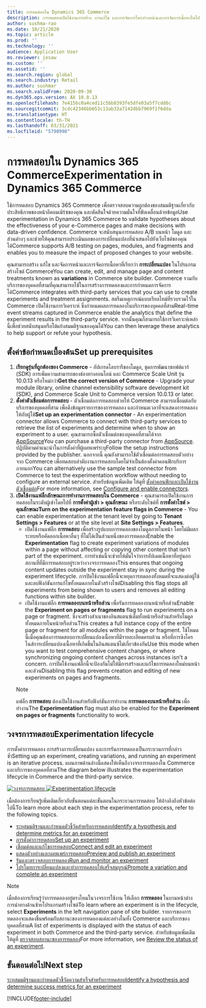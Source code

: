 ```yaml
---
title: การทดสอบใน Dynamics 365 Commerce
description: การทดสอบเปิดใช้งานการสร้าง การแก้ไข และการจัดการโครงร่างหน้าและการจัดการเนื้อหาในโปรแกรมสร้างไซต์ การสนับสนุนการทดสอบแบบครอบคลุมเปิดใช้งานสำหรับหน้าอีคอมเมิร์ซ และเอนทิตีภายในหน้า
author: sushma-rao
ms.date: 10/21/2020
ms.topic: article
ms.prod: ''
ms.technology: ''
audience: Application User
ms.reviewer: josaw
ms.custom: ''
ms.assetid: ''
ms.search.region: global
ms.search.industry: Retail
ms.author: sushmar
ms.search.validFrom: 2020-09-30
ms.dyn365.ops.version: AX 10.0.13
ms.openlocfilehash: 7e415bc0a4ced11c5bb8393fe5dfe03a5f7cdd6c
ms.sourcegitcommit: 3cdc42346bb653c13ab33a7142dbb7969f1f6dda
ms.translationtype: HT
ms.contentlocale: th-TH
ms.lasthandoff: 03/31/2021
ms.locfileid: "5798998"
---
```

# <a name="experimentation-in-dynamics-365-commerce"></a><span data-ttu-id="313fe-104">การทดสอบใน Dynamics 365 Commerce</span><span class="sxs-lookup"><span data-stu-id="313fe-104">Experimentation in Dynamics 365 Commerce</span></span>
<span data-ttu-id="313fe-105">ใช้การทดสอบ Dynamics 365 Commerce เพื่อตรวจสอบความถูกต้องของสมมติฐานเกี่ยวกับประสิทธิภาพของหน้าอีคอมเมิร์ซของคุณ และตัดสินใจด้วยความมั่นใจที่ขับเคลื่อนด้วยข้อมูล</span><span class="sxs-lookup"><span data-stu-id="313fe-105">Use experimentation in Dynamics 365 Commerce to validate hypotheses about the effectiveness of your e-Commerce pages and make decisions with data-driven confidence.</span></span> <span data-ttu-id="313fe-106">Commerce จะสนับสนุนการทดสอบ A/B บนหน้า โมดูล และส่วนต่างๆ และช่วยให้คุณสามารถประเมินผลของการเปลี่ยนแปลงที่นำเสนอไปยังเว็บไซต์ของคุณได้</span><span class="sxs-lookup"><span data-stu-id="313fe-106">Commerce supports A/B testing on pages, modules, and fragments and enables you to measure the impact of proposed changes to your website.</span></span>

<span data-ttu-id="313fe-107">คุณสามารถสร้าง แก้ไข และจัดการหน้าและการจัดการเนื้อหาที่เรียกว่า **การเปลี่ยนแปลง** ในโปรแกรมสร้างไซต์ Commerce</span><span class="sxs-lookup"><span data-stu-id="313fe-107">You can create, edit, and manage page and content treatments known as **variations** in Commerce site builder.</span></span> <span data-ttu-id="313fe-108">Commerce รวมกับบริการของบุคคลที่สามที่คุณสามารถใช้ในการสร้างการทดลองและการกำหนดการจัดการได้</span><span class="sxs-lookup"><span data-stu-id="313fe-108">Commerce integrates with third-party services that you can use to create experiments and treatment assignments.</span></span> <span data-ttu-id="313fe-109">สตรีมเหตุการณ์แบบเรียลไทม์ที่รวบรวมไว้ใน Commerce เปิดใช้งานการวิเคราะห์ ซึ่งกำหนดผลการทดลองในบริการของบุคคลที่สาม</span><span class="sxs-lookup"><span data-stu-id="313fe-109">Real-time event streams captured in Commerce enable the analytics that define the experiment results in the third-party service.</span></span> <span data-ttu-id="313fe-110">จากนั้นคุณก็สามารถใช้การวิเคราะห์เหล่านี้เพื่อช่วยสนับสนุนหรือโต้แย้งสมมติฐานของคุณได้</span><span class="sxs-lookup"><span data-stu-id="313fe-110">You can then leverage these analytics to help support or refute your hypothesis.</span></span>

## <a name="set-up-prerequisites"></a><span data-ttu-id="313fe-111"> ตั้งค่าข้อกำหนดเบื้องต้น</span><span class="sxs-lookup"><span data-stu-id="313fe-111">Set up prerequisites</span></span>
1. <span data-ttu-id="313fe-112">**เรียกดูรุ่นที่ถูกต้องของ Commerce** - อัปเกรดไลบรารีของโมดูล, ชุดการพัฒนาซอฟต์แวร์ (SDK) การเพิ่มความสามารถของช่องทางออนไลน์ และ Commerce Scale Unit รุ่น 10.0.13 หรือใหม่กว่า</span><span class="sxs-lookup"><span data-stu-id="313fe-112">**Get the correct version of Commerce** - Upgrade your module library, online channel extensibility software development kit (SDK), and Commerce Scale Unit to Commerce version 10.0.13 or later.</span></span>
1. <span data-ttu-id="313fe-113">**ตั้งค่าตัวเชื่อมต่อการทดสอบ** - ตัวเชื่อมต่อการทดสอบช่วยให้ Commerce สามารถเชื่อมต่อกับบริการของบุคคลที่สาม เพื่อดึงข้อมูลรายการของการทดลอง และกำหนดเวลาที่จะแสดงการทดลองให้กับผู้ใช้</span><span class="sxs-lookup"><span data-stu-id="313fe-113">**Set up an experimentation connector** - An experimentation connector allows Commerce to connect with third-party services to retrieve the list of experiments and determine when to show an experiment to a user.</span></span> <span data-ttu-id="313fe-114">คุณสามารถซื้อตัวเชื่อมต่อของบุคคลที่สามได้จาก [AppSource](https://appsource.microsoft.com)</span><span class="sxs-lookup"><span data-stu-id="313fe-114">You can purchase a third-party connector from [AppSource](https://appsource.microsoft.com).</span></span> <span data-ttu-id="313fe-115">ปฏิบัติตามคำแนะนำในการตั้งค่าที่ผู้เผยแพร่ระบุ</span><span class="sxs-lookup"><span data-stu-id="313fe-115">Follow the setup instructions provided by the publisher.</span></span> <span data-ttu-id="313fe-116">นอกจากนี้ คุณยังสามารถใช้ตัวเชื่อมต่อการทดสอบตัวอย่างจาก Commerce เพื่อทดสอบลำดับงานการทดสอบโดยไม่จำเป็นต้องตั้งค่าคอนฟิกบริการภายนอก</span><span class="sxs-lookup"><span data-stu-id="313fe-116">You can alternatively use the sample test connector from Commerce to test the experimentation workflow without needing to configure an external service.</span></span> <span data-ttu-id="313fe-117">สำหรับข้อมูลเพิ่มเติม ให้ดูที่ [ตั้งค่าคอนฟิกและเปิดใช้งานตัวเชื่อมต่อ](e-commerce-extensibility/connectors.md)</span><span class="sxs-lookup"><span data-stu-id="313fe-117">For more information, see [Configure and enable connectors](e-commerce-extensibility/connectors.md).</span></span> 
1. <span data-ttu-id="313fe-118">**เปิดใช้งานแฟล็กลักษณะการทำงานการทดสอบใน Commerce** - คุณสามารถเปิดใช้งานการทดสอบในระดับผู้เช่าโดยไปที่ **การตั้งค่าผู้เช่า > คุณลักษณะ** หรือระดับไซต์ที่ **การตั้งค่าไซต์ > คุณลักษณะ**</span><span class="sxs-lookup"><span data-stu-id="313fe-118">**Turn on the experimentation feature flags in Commerce** - You can enable experimentation at the tenant level by going to **Tenant Settings > Features** or at the site level at **Site Settings > Features**.</span></span>
    - <span data-ttu-id="313fe-119">เปิดใช้งานแฟล็ก **การทดสอบ** เพื่อสร้างรูปแบบการทดลองของโมดูลภายในหน้า โดยไม่มีผลกระทบหรือคัดลอกเนื้อหาอื่นๆ ที่ไม่ได้เป็นส่วนหนึ่งของการทดลอง</span><span class="sxs-lookup"><span data-stu-id="313fe-119">Enable the **Experimentation** flag to create experiment variations of modules within a page without affecting or copying other content that isn't part of the experiment.</span></span> <span data-ttu-id="313fe-120">การทำเช่นนี้จะช่วยให้มั่นใจว่าการอัปเดตเนื้อหาที่อยู่นอกสถานที่ที่มีการทดสอบอยู่ระหว่างวงจรการทดลอง</span><span class="sxs-lookup"><span data-stu-id="313fe-120">This ensures that ongoing content updates outside the experiment stay in sync during the experiment lifecycle.</span></span> <span data-ttu-id="313fe-121">การปิดใช้งานแฟล็กนี้จะหยุดการทดลองทั้งหมดที่จะแสดงต่อผู้ใช้ และลบฟังก์ชันการแก้ไขทั้งหมดภายในตัวสร้างไซต์</span><span class="sxs-lookup"><span data-stu-id="313fe-121">Disabling this flag stops all experiments from being shown to users and removes all editing functions within site builder.</span></span>
    - <span data-ttu-id="313fe-122">เปิดใช้งานแฟล็ก **การทดลองบนหน้าหรือส่วน** เพื่อรันการทดลองบนหน้าหรือส่วน</span><span class="sxs-lookup"><span data-stu-id="313fe-122">Enable the **Experiment on pages or fragments** flag to run experiments on a page or fragment.</span></span> <span data-ttu-id="313fe-123">ซึ่งจะสร้างสำเนาของอินสแตนซ์เต็มทั้งหน้าหรือส่วนสำหรับโมดูลทั้งหมดภายในหน้าหรือส่วน</span><span class="sxs-lookup"><span data-stu-id="313fe-123">This creates a full instance copy of the entire page or fragment for all modules within the page or fragment.</span></span> <span data-ttu-id="313fe-124">ใช้โหมดนี้เมื่อคุณต้องการทดสอบการเปลี่ยนแปลงเนื้อหาที่มีรายละเอียดครบถ้วน หรือที่การซิงโครไนส์การเปลี่ยนแปลงเนื้อหาที่เกิดขึ้นในอินสแตนซ์ไม่เกี่ยวข้องกัน</span><span class="sxs-lookup"><span data-stu-id="313fe-124">Use this mode when you want to test comprehensive content changes, or where synchronizing ongoing content changes across instances isn't a concern.</span></span> <span data-ttu-id="313fe-125">การปิดใช้งานแฟล็กนี้จะป้องกันไม่ให้มีการสร้างและแก้ไขการทดลองใหม่บนหน้าและส่วน</span><span class="sxs-lookup"><span data-stu-id="313fe-125">Disabling this flag prevents creation and editing of new experiments on pages and fragments.</span></span>
    > [!NOTE]
    > <span data-ttu-id="313fe-126">แฟล็ก **การทดสอบ** ต้องเปิดใช้งานสำหรับฟังก์ชันการทำงาน **การทดลองบนหน้าหรือส่วน** เพื่อทำงาน</span><span class="sxs-lookup"><span data-stu-id="313fe-126">The **Experimentation** flag must also be enabled for the **Experiment on pages or fragments** functionality to work.</span></span>
    
## <a name="experimentation-lifecycle"></a><span data-ttu-id="313fe-127">วงจรการทดสอบ</span><span class="sxs-lookup"><span data-stu-id="313fe-127">Experimentation lifecycle</span></span>
<span data-ttu-id="313fe-128">การตั้งค่าการทดลอง การสร้างการเปลี่ยนแปลง และการรันการทดลองเป็นกระบวนการที่กล่าวซ้ำ</span><span class="sxs-lookup"><span data-stu-id="313fe-128">Setting up an experiment, creating variations, and running an experiment is an iterative process.</span></span> <span data-ttu-id="313fe-129">แผนภาพด้านล่างนี้แสดงให้เห็นถึงวงจรการทดลองใน Commerce และบริการของบุคคลที่สาม</span><span class="sxs-lookup"><span data-stu-id="313fe-129">The diagram below illustrates the experimentation lifecycle in Commerce and the third-party service.</span></span> 

<span data-ttu-id="313fe-130">[ ![วงจรการทดสอบ](./media/experimentation_lifecycle.svg) ](./media/experimentation_lifecycle.svg#lightbox)</span><span class="sxs-lookup"><span data-stu-id="313fe-130">[ ![Experimentation lifecycle](./media/experimentation_lifecycle.svg) ](./media/experimentation_lifecycle.svg#lightbox)</span></span>

<span data-ttu-id="313fe-131">เมื่อต้องการเรียนรู้เพิ่มเติมเกี่ยวกับขั้นตอนแต่ละขั้นตอนในกระบวนการทดสอบ ให้อ้างอิงถึงหัวข้อต่อไปนี้</span><span class="sxs-lookup"><span data-stu-id="313fe-131">To learn more about each step in the experimentation process, refer to the following topics.</span></span>
- [<span data-ttu-id="313fe-132">ระบุสมมติฐานและกำหนดตัวชี้วัดสำหรับการทดสอบ</span><span class="sxs-lookup"><span data-stu-id="313fe-132">Identify a hypothesis and determine metrics for an experiment</span></span>](experimentation-identify.md)
- [<span data-ttu-id="313fe-133">การตั้งค่าการทดสอบ</span><span class="sxs-lookup"><span data-stu-id="313fe-133">Set up an experiment</span></span>](experimentation-setup.md)
- [<span data-ttu-id="313fe-134">เชื่อมต่อและแก้ไขการทดสอบ</span><span class="sxs-lookup"><span data-stu-id="313fe-134">Connect and edit an experiment</span></span>](experimentation-connect-edit.md)
- [<span data-ttu-id="313fe-135">แสดงตัวอย่างและเผยแพร่การทดสอบ</span><span class="sxs-lookup"><span data-stu-id="313fe-135">Preview and publish an experiment</span></span>](experimentation-preview-publish.md)
- [<span data-ttu-id="313fe-136">รันและตรวจสอบการทดลอง</span><span class="sxs-lookup"><span data-stu-id="313fe-136">Run and monitor an experiment</span></span>](experimentation-run-monitor.md)
- [<span data-ttu-id="313fe-137">โปรโมทการเปลี่ยนแปลงและทำการทดสอบให้เสร็จสมบูรณ์</span><span class="sxs-lookup"><span data-stu-id="313fe-137">Promote a variation and complete an experiment</span></span>](experimentation-review-complete.md)

> [!NOTE]
> <span data-ttu-id="313fe-138">เมื่อต้องการเรียนรู้ว่าการทดลองอยู่ตรงไหนในวงจรการใช้งาน ให้เลือก **การทดลอง** ในบานหน้าต่างการนำทางด้านซ้ายโปรแกรมสร้างไซต์</span><span class="sxs-lookup"><span data-stu-id="313fe-138">To learn where an experiment is in the lifecycle, select **Experiments** in the left navigation pane of site builder.</span></span> <span data-ttu-id="313fe-139">รายการของการทดลองจะแสดงขึ้นพร้อมกับสถานะของการทดลองแต่ละอย่างในทั้ง Commerce และบริการของบุคคลที่สาม</span><span class="sxs-lookup"><span data-stu-id="313fe-139">A list of experiments is displayed with the status of each experiment in both Commerce and the third-party service.</span></span> <span data-ttu-id="313fe-140">สำหรับข้อมูลเพิ่มเติม ให้ดูที่ [ตรวจสอบสถานะของการทดลอง](experimentation-status.md)</span><span class="sxs-lookup"><span data-stu-id="313fe-140">For more information, see [Review the status of an experiment](experimentation-status.md).</span></span>

## <a name="next-step"></a><span data-ttu-id="313fe-141">ขั้นตอนต่อไป</span><span class="sxs-lookup"><span data-stu-id="313fe-141">Next step</span></span>
[<span data-ttu-id="313fe-142">ระบุสมมติฐานและกำหนดตัวชี้วัดความสำเร็จสำหรับการทดสอบ</span><span class="sxs-lookup"><span data-stu-id="313fe-142">Identify a hypothesis and determine success metrics for an experiment</span></span>](experimentation-identify.md) 


[!INCLUDE[footer-include](../includes/footer-banner.md)]